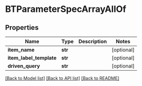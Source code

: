 # BTParameterSpecArrayAllOf

## Properties
Name | Type | Description | Notes
------------ | ------------- | ------------- | -------------
**item_name** | **str** |  | [optional] 
**item_label_template** | **str** |  | [optional] 
**driven_query** | **str** |  | [optional] 

[[Back to Model list]](../README.md#documentation-for-models) [[Back to API list]](../README.md#documentation-for-api-endpoints) [[Back to README]](../README.md)


